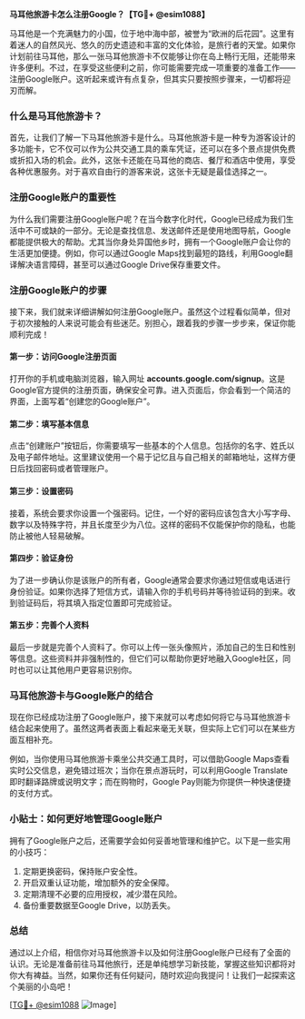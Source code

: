 **马耳他旅游卡怎么注册Google？【TG💪+ @esim1088】**

马耳他是一个充满魅力的小国，位于地中海中部，被誉为“欧洲的后花园”。这里有着迷人的自然风光、悠久的历史遗迹和丰富的文化体验，是旅行者的天堂。如果你计划前往马耳他，那么一张马耳他旅游卡不仅能够让你在岛上畅行无阻，还能带来许多便利。不过，在享受这些便利之前，你可能需要完成一项重要的准备工作——注册Google账户。这听起来或许有点复杂，但其实只要按照步骤来，一切都将迎刃而解。

### 什么是马耳他旅游卡？

首先，让我们了解一下马耳他旅游卡是什么。马耳他旅游卡是一种专为游客设计的多功能卡，它不仅可以作为公共交通工具的乘车凭证，还可以在多个景点提供免费或折扣入场的机会。此外，这张卡还能在马耳他的商店、餐厅和酒店中使用，享受各种优惠服务。对于喜欢自由行的游客来说，这张卡无疑是最佳选择之一。

### 注册Google账户的重要性

为什么我们需要注册Google账户呢？在当今数字化时代，Google已经成为我们生活中不可或缺的一部分。无论是查找信息、发送邮件还是使用地图导航，Google都能提供极大的帮助。尤其当你身处异国他乡时，拥有一个Google账户会让你的生活更加便捷。例如，你可以通过Google Maps找到最短的路线，利用Google翻译解决语言障碍，甚至可以通过Google Drive保存重要文件。

### 注册Google账户的步骤

接下来，我们就来详细讲解如何注册Google账户。虽然这个过程看似简单，但对于初次接触的人来说可能会有些迷茫。别担心，跟着我的步骤一步步来，保证你能顺利完成！

#### 第一步：访问Google注册页面

打开你的手机或电脑浏览器，输入网址 **accounts.google.com/signup**。这是Google官方提供的注册页面，确保安全可靠。进入页面后，你会看到一个简洁的界面，上面写着“创建您的Google账户”。

#### 第二步：填写基本信息

点击“创建账户”按钮后，你需要填写一些基本的个人信息。包括你的名字、姓氏以及电子邮件地址。这里建议使用一个易于记忆且与自己相关的邮箱地址，这样方便日后找回密码或者管理账户。

#### 第三步：设置密码

接着，系统会要求你设置一个强密码。记住，一个好的密码应该包含大小写字母、数字以及特殊字符，并且长度至少为八位。这样的密码不仅能保护你的隐私，也能防止被他人轻易破解。

#### 第四步：验证身份

为了进一步确认你是该账户的所有者，Google通常会要求你通过短信或电话进行身份验证。如果你选择了短信方式，请输入你的手机号码并等待验证码的到来。收到验证码后，将其填入指定位置即可完成验证。

#### 第五步：完善个人资料

最后一步就是完善个人资料了。你可以上传一张头像照片，添加自己的生日和性别等信息。这些资料并非强制性的，但它们可以帮助你更好地融入Google社区，同时也可以让其他用户更容易识别你。

### 马耳他旅游卡与Google账户的结合

现在你已经成功注册了Google账户，接下来就可以考虑如何将它与马耳他旅游卡结合起来使用了。虽然这两者表面上看起来毫无关联，但实际上它们可以在某些方面互相补充。

例如，当你使用马耳他旅游卡乘坐公共交通工具时，可以借助Google Maps查看实时公交信息，避免错过班次；当你在景点游玩时，可以利用Google Translate即时翻译路牌或说明文字；而在购物时，Google Pay则能为你提供一种快速便捷的支付方式。

### 小贴士：如何更好地管理Google账户

拥有了Google账户之后，还需要学会如何妥善地管理和维护它。以下是一些实用的小技巧：

1. 定期更换密码，保持账户安全性。
2. 开启双重认证功能，增加额外的安全保障。
3. 定期清理不必要的应用授权，减少潜在风险。
4. 备份重要数据至Google Drive，以防丢失。

### 总结

通过以上介绍，相信你对马耳他旅游卡以及如何注册Google账户已经有了全面的认识。无论是准备前往马耳他旅行，还是单纯想学习新技能，掌握这些知识都将对你大有裨益。当然，如果你还有任何疑问，随时欢迎向我提问！让我们一起探索这个美丽的小岛吧！

[[TG💪+ @esim1088](https://t.me/s/esim1088) ![Image](https://i.postimg.cc/4NQfJmqS/Snipaste-2025-05-13-00-14-12.png)]